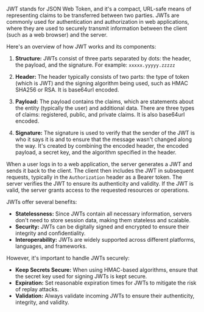 JWT stands for JSON Web Token, and it's a compact, URL-safe means of representing claims to be transferred between two parties. JWTs are commonly used for authentication and authorization in web applications, where they are used to securely transmit information between the client (such as a web browser) and the server.

Here's an overview of how JWT works and its components:

1. **Structure:** JWTs consist of three parts separated by dots: the header, the payload, and the signature. For example: `xxxxx.yyyyy.zzzzz`

2. **Header:** The header typically consists of two parts: the type of token (which is JWT) and the signing algorithm being used, such as HMAC SHA256 or RSA. It is base64url encoded.

3. **Payload:** The payload contains the claims, which are statements about the entity (typically the user) and additional data. There are three types of claims: registered, public, and private claims. It is also base64url encoded.

4. **Signature:** The signature is used to verify that the sender of the JWT is who it says it is and to ensure that the message wasn't changed along the way. It's created by combining the encoded header, the encoded payload, a secret key, and the algorithm specified in the header.

When a user logs in to a web application, the server generates a JWT and sends it back to the client. The client then includes the JWT in subsequent requests, typically in the `Authorization` header as a Bearer token. The server verifies the JWT to ensure its authenticity and validity. If the JWT is valid, the server grants access to the requested resources or operations.

JWTs offer several benefits:

- **Statelessness:** Since JWTs contain all necessary information, servers don't need to store session data, making them stateless and scalable.
- **Security:** JWTs can be digitally signed and encrypted to ensure their integrity and confidentiality.
- **Interoperability:** JWTs are widely supported across different platforms, languages, and frameworks.

However, it's important to handle JWTs securely:

- **Keep Secrets Secure:** When using HMAC-based algorithms, ensure that the secret key used for signing JWTs is kept secure.
- **Expiration:** Set reasonable expiration times for JWTs to mitigate the risk of replay attacks.
- **Validation:** Always validate incoming JWTs to ensure their authenticity, integrity, and validity.

[//]: # (Overall, JWTs are a powerful tool for authentication and authorization in web applications, offering a flexible and secure way to transmit claims between parties.)